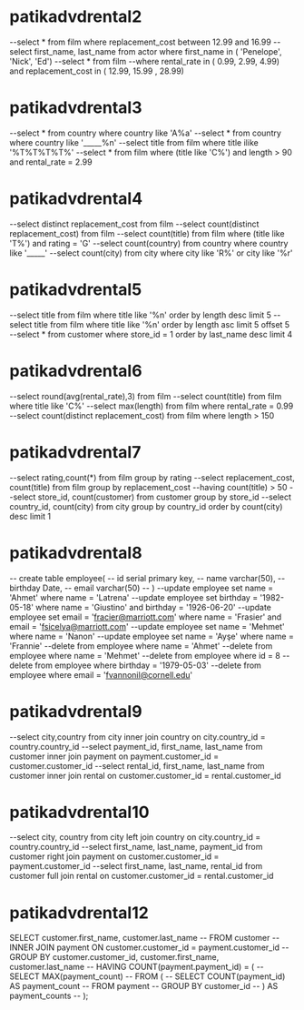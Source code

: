 # patikadvdrental2
--select * from film where replacement_cost between 12.99 and 16.99
--select first_name, last_name from actor where first_name in ( 'Penelope', 'Nick', 'Ed')
--select * from film
--where rental_rate in ( 0.99, 2.99, 4.99) and replacement_cost in ( 12.99, 15.99 , 28.99)
# patikadvdrental3
--select * from country where country like 'A%a'
--select * from country where country like '_____%n'
--select title from film where title ilike '%T%T%T%T%'
--select * from film where (title like 'C%') and length > 90 and rental_rate = 2.99
# patikadvdrental4
--select distinct replacement_cost from film
--select count(distinct replacement_cost) from film
--select count(title) from film where (title like 'T%') and rating = 'G'
--select count(country) from country where country like '_____'
--select count(city) from city where city like 'R%' or city like '%r'
# patikadvdrental5
--select title from film where title like '%n' order by length desc limit 5
--select title from film where title like '%n' order by length asc limit 5 offset 5 
--select * from customer where store_id = 1 order by last_name desc limit 4
# patikadvdrental6
--select round(avg(rental_rate),3) from film
--select count(title) from film where title like 'C%'
--select max(length) from film where rental_rate = 0.99
--select count(distinct replacement_cost) from film where length > 150
# patikadvdrental7
--select rating,count(*) from film group by rating
--select replacement_cost, count(title) from film group by replacement_cost 
--having count(title) > 50
--select store_id, count(customer) from customer group by store_id
--select country_id, count(city) from city group by country_id order by count(city) desc limit 1
# patikadvdrental8
-- create table employee(
-- 	id serial primary key,
-- 	name varchar(50),
-- 	birthday Date,
-- 	email varchar(50)
-- )
--update employee set name = 'Ahmet' where name = 'Latrena'
--update employee set birthday = '1982-05-18' where name = 'Giustino' and birthday = '1926-06-20'
--update employee set email = 'fracier@marriott.com' where name = 'Frasier' and email = 'fsicelya@marriott.com'
--update employee set name = 'Mehmet' where name = 'Nanon'
--update employee set name = 'Ayşe' where name = 'Frannie'
--delete from employee where name = 'Ahmet'
--delete from employee where name = 'Mehmet'
--delete from employee where id = 8
--delete from employee where birthday = '1979-05-03'
--delete from employee where email = 'fvannonil@cornell.edu'
# patikadvdrental9
--select city,country from city inner join country on city.country_id = country.country_id
--select payment_id, first_name, last_name from customer inner join payment on payment.customer_id = customer.customer_id
--select rental_id, first_name, last_name from customer inner join rental on customer.customer_id = rental.customer_id
# patikadvdrental10
--select city, country from city left join country on city.country_id = country.country_id
--select first_name, last_name, payment_id from customer right join payment on customer.customer_id = payment.customer_id
--select first_name, last_name, rental_id from customer full join rental on customer.customer_id = rental.customer_id
# patikadvdrental12
SELECT customer.first_name, customer.last_name
-- FROM customer
-- INNER JOIN payment ON customer.customer_id = payment.customer_id
-- GROUP BY customer.customer_id, customer.first_name, customer.last_name
-- HAVING COUNT(payment.payment_id) = (
--     SELECT MAX(payment_count) 
--     FROM (
--         SELECT COUNT(payment_id) AS payment_count
--         FROM payment
--         GROUP BY customer_id
--     ) AS payment_counts
-- );
